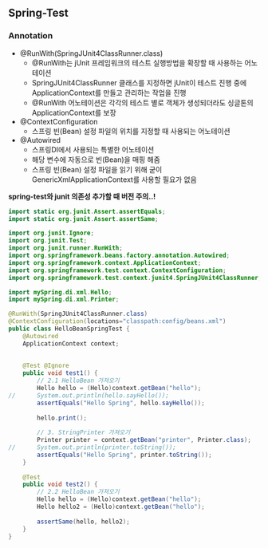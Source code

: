 ## Spring-Test

### Annotation

- @RunWith(SpringJUnit4ClassRunner.class)
  - @RunWith는 jUnit 프레임워크의 테스트 실행방법을 확장할 때 사용하는 어노테이션
  - SpringJUnit4ClassRunner 클래스를 지정하면 jUnit이 테스트 진행 중에 ApplicationContext를 만들고 관리하는 작업을 진행
  - @RunWith 어노테이션은 각각의 테스트 별로 객체가 생성되더라도 싱글톤의 ApplicationContext를 보장
- @ContextConfiguration
  - 스프링 빈(Bean) 설정 파일의 위치를 지정할 때 사용되는 어노테이션
- @Autowired
  - 스프링DI에서 사용되는 특별한 어노테이션
  - 해당 변수에 자동으로 빈(Bean)을 매핑 해줌
  - 스프링 빈(Bean) 설정 파일을 읽기 위해 굳이 GenericXmlApplicationContext를 사용할 필요가 없음



**spring-test와 junit 의존성 추가할 때 버전 주의..!**



```java
import static org.junit.Assert.assertEquals;
import static org.junit.Assert.assertSame;

import org.junit.Ignore;
import org.junit.Test;
import org.junit.runner.RunWith;
import org.springframework.beans.factory.annotation.Autowired;
import org.springframework.context.ApplicationContext;
import org.springframework.test.context.ContextConfiguration;
import org.springframework.test.context.junit4.SpringJUnit4ClassRunner;

import mySpring.di.xml.Hello;
import mySpring.di.xml.Printer;

@RunWith(SpringJUnit4ClassRunner.class)
@ContextConfiguration(locations="classpath:config/beans.xml")
public class HelloBeanSpringTest {
	@Autowired
	ApplicationContext context;
	
	
	@Test @Ignore
	public void test1() {
		// 2.1 HelloBean 가져오기
		Hello hello = (Hello)context.getBean("hello");
//		System.out.println(hello.sayHello());
		assertEquals("Hello Spring", hello.sayHello());
		
		hello.print();
		
		// 3. StringPrinter 가져오기
		Printer printer = context.getBean("printer", Printer.class);
//		System.out.println(printer.toString());
		assertEquals("Hello Spring", printer.toString());
	}
	
	@Test
	public void test2() {
		// 2.2 HelloBean 가져오기
		Hello hello = (Hello)context.getBean("hello");
		Hello hello2 = (Hello)context.getBean("hello");
		
		assertSame(hello, hello2);
	}
}
```





